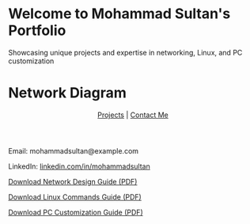  <h1>Welcome to Mohammad Sultan's Portfolio</h1>
    <p>Showcasing unique projects and expertise in networking, Linux, and PC customization</p>
<h1>Network Diagram</h1>

 <header>
    <nav>
        <a href=>Projects</a> |
        <a href=>Contact Me</a>
    </nav>
   
</header>

<!-- Contact Section at the end -->
<section id="contact">
    <h2></h2>
    <p>Email: mohammadsultan@example.com</p>
    <p>LinkedIn: <a href="https://linkedin.com/in/mohammadsultan" target="_blank">linkedin.com/in/mohammadsultan</a></p>
</section>

<p><a href="network-design-guide.pdf" download>Download Network Design Guide (PDF)</a></p>
<p><a href="linux-commands-guide.pdf" download>Download Linux Commands Guide (PDF)</a></p>
<p><a href="pc-customization-guide.pdf" download>Download PC Customization Guide (PDF)</a></p>
